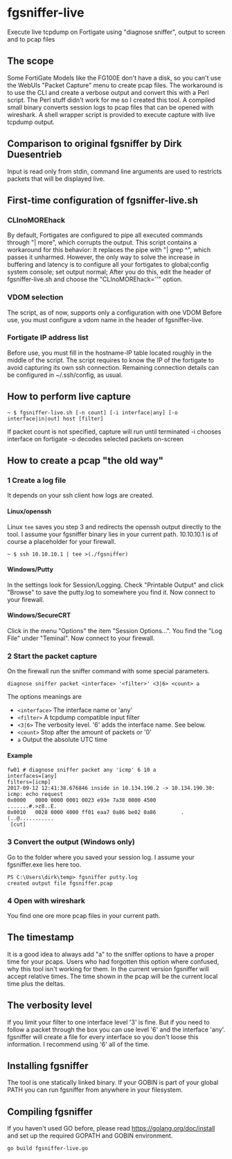 # fgsniffer-live
Execute live tcpdump on Fortigate using "diagnose sniffer", output to screen and to pcap files  

## The scope
Some FortiGate Models like the FG100E don't have a disk, so you can't use the WebUIs "Packet Capture" menu to create pcap files. The workaround is to use the CLI and create a verbose output and convert this with a Perl script. The Perl stuff didn't work for me so I created this tool. A compiled small binary converts session logs to pcap files that can be opened with wireshark. A shell wrapper script is provided to execute capture with live tcpdump output.

## Comparison to original fgsniffer by Dirk Duesentrieb
Input is read only from stdin, command line arguments are used to restricts packets that will be displayed live.

## First-time configuration of fgsniffer-live.sh
### CLInoMOREhack
By default, Fortigates are configured to pipe all executed commands through "| more", which corrupts the output.
This script contains a workaround for this behavior: It replaces the pipe with "| grep ^", which passes it unharmed.
However, the only way to solve the increase in buffering and latency is to configure all your fortigates to global;config system console; set output normal;
After you do this, edit the header of fgsniffer-live.sh and choose the "CLInoMOREhack=''" option.

### VDOM selection
The script, as of now, supports only a configuration with one VDOM
Before use, you must configure a vdom name in the header of fgsniffer-live.

### Fortigate IP address list
Before use, you must fill in the hostname-IP table located roughly in the middle of the script.
The script requires to know the IP of the fortigate to avoid capturing its own ssh connection.
Remaining connection details can be configured in ~/.ssh/config, as usual.

## How to perform live capture
```
~ $ fgsniffer-live.sh [-n count] [-i interface|any] [-o interface|in|out] host [filter]
```
If packet count is not specified, capture will run until terminated
-i chooses interface on fortigate
-o decodes selected packets on-screen

## How to create a pcap "the old way"
### 1 Create a log file
It depends on your ssh client how logs are created. 
#### Linux/openssh
Linux `tee` saves you step 3 and redirects the openssh output directly to the tool. I assume your fgsniffer binary lies in your current path. 10.10.10.1 is of course a placeholder for your firewall.
```
~ $ ssh 10.10.10.1 | tee >(./fgsniffer)
```
#### Windows/Putty
In the settings look for Session/Logging. Check "Printable Output" and click "Browse" to save the putty.log to somewhere you find it.
Now connect to your firewall.
#### Windows/SecureCRT
Click in the menu "Options" the item "Session Options...". You find the "Log File" under "Teminal".
Now connect to your firewall.

### 2 Start the packet capture
On the firewall run the sniffer command with some special parameters. 
```
diagnose sniffer packet <interface> '<filter>' <3|6> <count> a
```
The options meanings are
- `<interface>` The interface name or 'any'
- `<filter>` A tcpdump compatible input filter 
- `<3|6>` The verbosity level. '6' adds the interface name. See below.
- `<count>` Stop after the amount of packets or '0'  
- `a` Output the absolute UTC time

#### Example
```
fw01 # diagnose sniffer packet any 'icmp' 6 10 a
interfaces=[any]
filters=[icmp]
2017-09-12 12:41:38.676846 inside in 10.134.190.2 -> 10.134.190.30: icmp: echo request
0x0000   0000 0000 0001 0023 e93e 7a38 0800 4500        .......#.>z8..E.
0x0010   0028 0000 4000 ff01 eaa7 0a86 be02 0a86        .(..@...........
 [cut]
```


### 3 Convert the output (Windows only)
Go to the folder where you saved your session log. I assume your fgsniffer.exe lies here too.
```
PS C:\Users\dirk\temp> fgsniffer putty.log
created output file fgsniffer.pcap
```
### 4 Open with wireshark
You find one ore more pcap files in your current path.

## The timestamp
It is a good idea to always add "a" to the sniffer options to have a proper time for your pcaps. Users who had forgotten this option where confused, why this tool isn't working for them. In the current version fgsniffer will accept relative times. The time shown in the pcap will be the current local time plus the deltas.  

## The verbosity level
If you limit your filter to one interface level '3' is fine. But if you need to follow a packet through the box you can use level '6' and the interface 'any'. fgsniffer will create a file for every interface so you don't loose this information. I recommend using '6' all of the time. 

## Installing fgsniffer
The tool is one statically linked binary. If your GOBIN is part of your global PATH you can run fgsniffer from anywhere in your filesystem.

## Compiling fgsniffer
If you haven't used GO before, please read https://golang.org/doc/install and set up the required GOPATH and GOBIN environment.
```
go build fgsniffer-live.go
```

